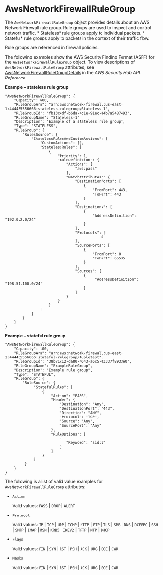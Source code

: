 # AwsNetworkFirewallRuleGroup<a name="asff-resourcedetails-awsnetworkfirewallrulegroup"></a>

The `AwsNetworkFirewallRuleGroup` object provides details about an AWS Network Firewall rule group\. Rule groups are used to inspect and control network traffic\. * Stateless* rule groups apply to individual packets\. * Stateful* rule groups apply to packets in the context of their traffic flow\.

Rule groups are referenced in firewall policies\.

The following examples show the AWS Security Finding Format \(ASFF\) for the `AwsNetworkFirewallRuleGroup` object\. To view descriptions of `AwsNetworkFirewallRuleGroup` attributes, see [AwsNetworkFirewallRuleGroupDetails](https://docs.aws.amazon.com/securityhub/1.0/APIReference/API_AwsNetworkFirewallRuleGroupDetails.html) in the *AWS Security Hub API Reference*\.

**Example – stateless rule group**

```
"AwsNetworkFirewallRuleGroup": {
    "Capacity": 600,
    "RuleGroupArn": "arn:aws:network-firewall:us-east-1:444455556666:stateless-rulegroup/Stateless-1",
    "RuleGroupId": "fb13c4df-b6da-4c1e-91ec-84b7a5487493",
    "RuleGroupName": "Stateless-1"
    "Description": "Example of a stateless rule group",
    "Type": "STATELESS",
    "RuleGroup": {
        "RulesSource": {
            "StatelessRulesAndCustomActions": {
                "CustomActions": [],
                "StatelessRules": [
                    {
                        "Priority": 1,
                        "RuleDefinition": {
                            "Actions": [
                                "aws:pass"
                            ],
                            "MatchAttributes": {
                                "DestinationPorts": [
                                    {
                                        "FromPort": 443,
                                        "ToPort": 443
                                    }
                                ],
                                "Destinations": [
                                    {
                                        "AddressDefinition": "192.0.2.0/24"
                                    }
                                ],
                                "Protocols": [
                                            6
                                ],
                                "SourcePorts": [
                                    {
                                        "FromPort": 0,
                                        "ToPort": 65535
                                    }
                                ],
                                "Sources": [
                                    {
                                         "AddressDefinition": "198.51.100.0/24"
                                    }
                                ]
                            }
                        }
                    }
                ]
            }
        }
    }
}
```

**Example – stateful rule group**

```
"AwsNetworkFirewallRuleGroup": {
    "Capacity": 100,
    "RuleGroupArn": "arn:aws:network-firewall:us-east-1:444455556666:stateful-rulegroup/tupletest",
    "RuleGroupId": "38b71c12-da80-4643-a6c5-03337f8933e0",
    "RuleGroupName": "ExampleRuleGroup",
    "Description": "Example rule group",
    "Type": "STATEFUL",
    "RuleGroup": {
        "RuleSource": {
             "StatefulRules": [
                 {
                     "Action": "PASS",
                     "Header": {
                         "Destination": "Any",
                         "DestinationPort": "443",
                         "Direction": "ANY",
                         "Protocol": "TCP",
                         "Source": "Any",
                         "SourcePort": "Any"
                     },
                     "RuleOptions": [
                         {
                            "Keyword": "sid:1"
                         }
                     ]      
                 }
             ]
         }
    }
}
```

The following is a list of valid value examples for `AwsNetworkFirewallRuleGroup` attributes:
+ `Action`

  Valid values: `PASS` \| `DROP` \| `ALERT`
+ `Protocol`

  Valid values: `IP` \| `TCP` \| `UDP` \| `ICMP` \| `HTTP` \| `FTP` \| `TLS` \| `SMB` \| `DNS` \| `DCERPC` \| `SSH` \| `SMTP` \| `IMAP` \| `MSN` \| `KRB5` \| `IKEV2` \| `TFTP` \| `NTP` \| `DHCP`
+ `Flags`

  Valid values: `FIN` \| `SYN` \| `RST` \| `PSH` \| `ACK` \| `URG` \| `ECE` \| `CWR`
+ `Masks`

  Valid values: `FIN` \| `SYN` \| `RST` \| `PSH` \| `ACK` \| `URG` \| `ECE` \| `CWR`